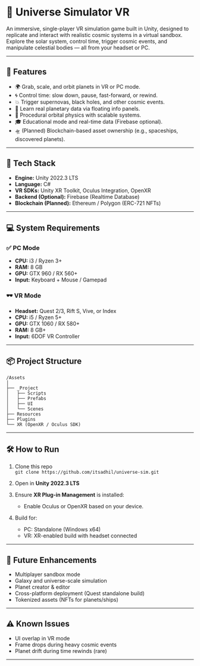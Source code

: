 # 🌌 Universe Simulator VR

An immersive, single-player VR simulation game built in Unity, designed to replicate and interact with realistic cosmic systems in a virtual sandbox. Explore the solar system, control time, trigger cosmic events, and manipulate celestial bodies — all from your headset or PC.

---

## 🚀 Features

- 🌍 Grab, scale, and orbit planets in VR or PC mode.
- 🌀 Control time: slow down, pause, fast-forward, or rewind.
- 💥 Trigger supernovas, black holes, and other cosmic events.
- 🧠 Learn real planetary data via floating info panels.
- 🔁 Procedural orbital physics with scalable systems.
- 🎓 Educational mode and real-time data (Firebase optional).
- 🛸 (Planned) Blockchain-based asset ownership (e.g., spaceships, discovered planets).

---

## 🧰 Tech Stack

- **Engine:** Unity 2022.3 LTS
- **Language:** C#
- **VR SDKs:** Unity XR Toolkit, Oculus Integration, OpenXR
- **Backend (Optional):** Firebase (Realtime Database)
- **Blockchain (Planned):** Ethereum / Polygon (ERC-721 NFTs)

---

## 💻 System Requirements

### ✅ PC Mode
- **CPU:** i3 / Ryzen 3+
- **RAM:** 8 GB
- **GPU:** GTX 960 / RX 560+
- **Input:** Keyboard + Mouse / Gamepad

### 🕶️ VR Mode
- **Headset:** Quest 2/3, Rift S, Vive, or Index
- **CPU:** i5 / Ryzen 5+
- **GPU:** GTX 1060 / RX 580+
- **RAM:** 8 GB+
- **Input:** 6DOF VR Controller

---

## 📦 Project Structure

```
/Assets
│
├── _Project
│   ├── Scripts
│   ├── Prefabs
│   ├── UI
│   └── Scenes
├── Resources
├── Plugins
└── XR (OpenXR / Oculus SDK)
```

---

## 🛠️ How to Run

1. Clone this repo  
   `git clone https://github.com/itsadhil/universe-sim.git`

2. Open in **Unity 2022.3 LTS**

3. Ensure **XR Plug-in Management** is installed:
   - Enable Oculus or OpenXR based on your device.

4. Build for:
   - PC: Standalone (Windows x64)
   - VR: XR-enabled build with headset connected

---

## 🔮 Future Enhancements

- Multiplayer sandbox mode
- Galaxy and universe-scale simulation
- Planet creator & editor
- Cross-platform deployment (Quest standalone build)
- Tokenized assets (NFTs for planets/ships)

---

## ⚠️ Known Issues

- UI overlap in VR mode
- Frame drops during heavy cosmic events
- Planet drift during time rewinds (rare)

---
